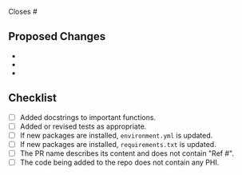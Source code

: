 Closes #

## Proposed Changes
-
-
-

## Checklist
- [ ] Added docstrings to important functions.
- [ ] Added or revised tests as appropriate.
- [ ] If new packages are installed, `environment.yml` is updated.
- [ ] If new packages are installed, `requirements.txt` is updated.
- [ ] The PR name describes its content and does not contain "Ref #".
- [ ] The code being added to the repo does not contain any PHI.
